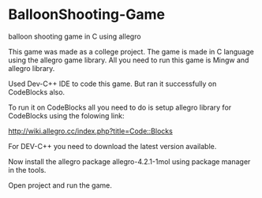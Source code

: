 BalloonShooting-Game
====================

balloon shooting game in C using allegro

This game was made as a college project. The game is made in C  language using the allegro game library.
All you need to run this game is Mingw and allegro library.

Used Dev-C++ IDE to code this game. But ran it successfully on CodeBlocks also.

To run it on CodeBlocks all you need to do is setup allegro library for CodeBlocks using the folowing link:

http://wiki.allegro.cc/index.php?title=Code::Blocks

For DEV-C++ you need to download the latest version available.

Now install the allegro package allegro-4.2.1-1mol using package manager in the tools.

Open project and run the game.
